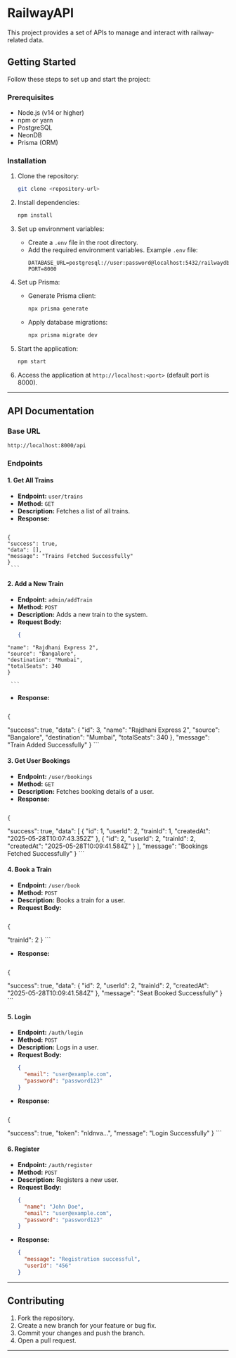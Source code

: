 # RailwayAPI

This project provides a set of APIs to manage and interact with railway-related data.

## Getting Started

Follow these steps to set up and start the project:

### Prerequisites
- Node.js (v14 or higher)
- npm or yarn
- PostgreSQL 
- NeonDB
- Prisma (ORM)

### Installation
1. Clone the repository:
   ```bash
   git clone <repository-url>
   ```

2. Install dependencies:
   ```bash
   npm install
   ```

3. Set up environment variables:
   - Create a `.env` file in the root directory.
   - Add the required environment variables. Example `.env` file:
     ```
     DATABASE_URL=postgresql://user:password@localhost:5432/railwaydb
     PORT=8000
     ```

4. Set up Prisma:
   - Generate Prisma client:
     ```bash
     npx prisma generate
     ```
   - Apply database migrations:
     ```bash
     npx prisma migrate dev
     ```

5. Start the application:
   ```bash
   npm start
   ```

6. Access the application at `http://localhost:<port>` (default port is 8000).

---

## API Documentation

### Base URL
`http://localhost:8000/api`

### Endpoints

#### 1. **Get All Trains**
   - **Endpoint:** `user/trains`
   - **Method:** `GET`
   - **Description:** Fetches a list of all trains.
   - **Response:**
     ```json
    {
    "success": true,
    "data": [],
    "message": "Trains Fetched Successfully"
    }
     ```



#### 2. **Add a New Train**
   - **Endpoint:** `admin/addTrain`
   - **Method:** `POST`
   - **Description:** Adds a new train to the system.
   - **Request Body:**
     ```json
     {
    "name": "Rajdhani Express 2",
    "source": "Bangalore",
    "destination": "Mumbai",
    "totalSeats": 340
    } 

     ```
   - **Response:**
     ```json
    {
  "success": true,
  "data": {
    "id": 3,
    "name": "Rajdhani Express 2",
    "source": "Bangalore",
    "destination": "Mumbai",
    "totalSeats": 340
  },
  "message": "Train Added Successfully"
    }
     ```





#### 3. **Get User Bookings**
   - **Endpoint:** `/user/bookings`
   - **Method:** `GET`
   - **Description:** Fetches booking details of a user.
   - **Response:**
     ```json
    {
  "success": true,
  "data": [
    {
      "id": 1,
      "userId": 2,
      "trainId": 1,
      "createdAt": "2025-05-28T10:07:43.352Z"
    },
    {
      "id": 2,
      "userId": 2,
      "trainId": 2,
      "createdAt": "2025-05-28T10:09:41.584Z"
    }
  ],
  "message": "Bookings Fetched Successfully"
    }
     ```

#### 4. **Book a Train**
   - **Endpoint:** `/user/book`
   - **Method:** `POST`
   - **Description:** Books a train for a user.
   - **Request Body:**
     ```json
    {
  "trainId": 2
    }
     ```
   - **Response:**
     ```json
    {
  "success": true,
  "data": {
    "id": 2,
    "userId": 2,
    "trainId": 2,
    "createdAt": "2025-05-28T10:09:41.584Z"
  },
  "message": "Seat Booked Successfully"
    } 
     ```

#### 5. **Login**
   - **Endpoint:** `/auth/login`
   - **Method:** `POST`
   - **Description:** Logs in a user.
   - **Request Body:**
     ```json
     {
       "email": "user@example.com",
       "password": "password123"
     }
     ```
   - **Response:**
     ```json
    {
  "success": true,
  "token": "nldnva...",
  "message": "Login Successfully"
    }
     ```

#### 6. **Register**
   - **Endpoint:** `/auth/register`
   - **Method:** `POST`
   - **Description:** Registers a new user.
   - **Request Body:**
     ```json
     {
       "name": "John Doe",
       "email": "user@example.com",
       "password": "password123"
     }
     ```
   - **Response:**
     ```json
     {
       "message": "Registration successful",
       "userId": "456"
     }
     ```




---

## Contributing

1. Fork the repository.
2. Create a new branch for your feature or bug fix.
3. Commit your changes and push the branch.
4. Open a pull request.

---


